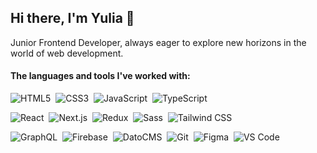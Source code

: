 ## Hi there, I'm Yulia 👋

Junior Frontend Developer, always eager to explore new horizons in the world of web development.

#### The languages and tools I've worked with:
<img src="https://img.shields.io/badge/-HTML5-E34F26?style=flat&logo=html5&logoColor=white" alt="HTML5"/> 
<img src="https://img.shields.io/badge/-CSS3-1572B6?style=flat&logo=css3&logoColor=white" alt="CSS3"/> 
<img src="https://img.shields.io/badge/-JavaScript-F7DF1E?style=flat&logo=javascript&logoColor=black" alt="JavaScript"/> 
<img src="https://img.shields.io/badge/-TypeScript-3178C6?style=flat&logo=typescript&logoColor=white" alt="TypeScript"/> 

<img src="https://img.shields.io/badge/-React-61DAFB?style=flat&logo=react&logoColor=black" alt="React"/> 
<img src="https://img.shields.io/badge/-Next.js-000000?style=flat&logo=next.js&logoColor=white" alt="Next.js"/> 
<img src="https://img.shields.io/badge/-Redux-764ABC?style=flat&logo=redux&logoColor=white" alt="Redux"/> 
<img src="https://img.shields.io/badge/-Sass-CC6699?style=flat&logo=sass&logoColor=white" alt="Sass"/> 
<img src="https://img.shields.io/badge/-Tailwind%20CSS-06B6D4?style=flat&logo=tailwindcss&logoColor=white" alt="Tailwind CSS"/> 

<img src="https://img.shields.io/badge/-GraphQL-E10098?style=flat&logo=graphql&logoColor=white" alt="GraphQL"/> 
<img src="https://img.shields.io/badge/-Firebase-FFCA28?style=flat&logo=firebase&logoColor=black" alt="Firebase"/> 
<img src="https://img.shields.io/badge/-DatoCMS-F06529?style=flat&logo=datocms&logoColor=white" alt="DatoCMS"/> 
<img src="https://img.shields.io/badge/-Git-F05032?style=flat&logo=git&logoColor=white" alt="Git"/> 
<img src="https://img.shields.io/badge/-Figma-F24E1E?style=flat&logo=figma&logoColor=white" alt="Figma"/> 
<img src="https://img.shields.io/badge/-VS%20Code-007ACC?style=flat&logo=visualstudiocode&logoColor=white" alt="VS Code"/> 



<!--
**yuliahalaniuk/yuliahalaniuk** is a ✨ _special_ ✨ repository because its `README.md` (this file) appears on your GitHub profile.

Here are some ideas to get you started:

- 🔭 I’m currently working on ...
- 🌱 I’m currently learning ...
- 👯 I’m looking to collaborate on ...
- 🤔 I’m looking for help with ...
- 💬 Ask me about ...
- 📫 How to reach me: ...
- 😄 Pronouns: ...
- ⚡ Fun fact: ...
-->
